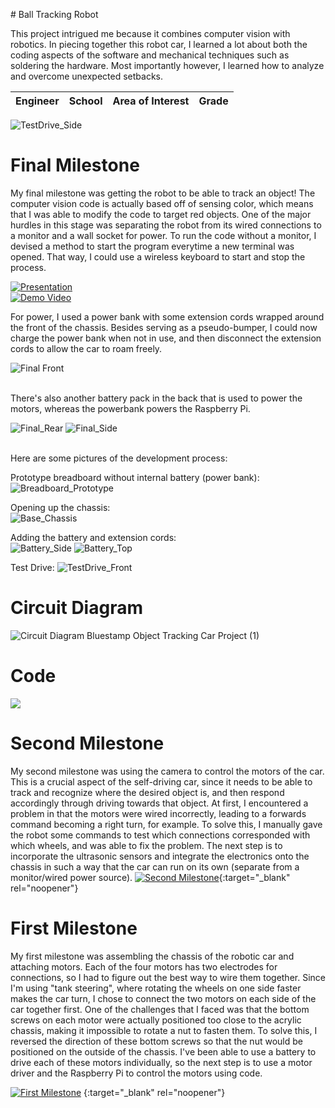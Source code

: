 
﻿# Ball Tracking Robot

This project intrigued me because it combines computer vision with robotics. In piecing together this robot car, I learned a lot about both the coding aspects of the software and mechanical techniques such as soldering the hardware. Most importantly however, I learned how to analyze and overcome unexpected setbacks.

| **Engineer** | **School** | **Area of Interest** | **Grade** |
|:--:|:--:|:--:|:--:|

![TestDrive_Side](https://user-images.githubusercontent.com/86201494/127748388-1ccb7bc7-0261-495d-81ad-5f490af8f162.JPG)

# Final Milestone
My final milestone was getting the robot to be able to track an object! The computer vision code is actually based off of sensing color, which means that I was able to modify the code to target red objects. One of the major hurdles in this stage was separating the robot from its wired connections to a monitor and a wall socket for power. To run the code without a monitor, I devised a method to start the program everytime a new terminal was opened. That way, I could use a wireless keyboard to start and stop the process.

[![Presentation](https://res.cloudinary.com/marcomontalbano/image/upload/v1627082457/video_to_markdown/images/youtube--0_jq7dRB8Sw-c05b58ac6eb4c4700831b2b3070cd403.jpg)](https://youtu.be/0_jq7dRB8Sw "Presentation") <br>
[![Demo Video](https://res.cloudinary.com/marcomontalbano/image/upload/v1627064853/video_to_markdown/images/youtube--j8l3IfQUkO0-c05b58ac6eb4c4700831b2b3070cd403.jpg)](https://youtu.be/j8l3IfQUkO0 "Demo Video")

For power, I used a power bank with some extension cords wrapped around the front of the chassis. Besides serving as a pseudo-bumper, I could now charge the power bank when not in use, and then disconnect the extension cords to allow the car to roam freely. 


![Final Front](https://user-images.githubusercontent.com/86201494/126851031-ebab24cc-b4ef-4eb4-b583-f27bc535da17.JPG)


<br> There's also another battery pack in the back that is used to power the motors, whereas the powerbank powers the Raspberry Pi.  

![Final_Rear](https://user-images.githubusercontent.com/86201494/127726107-025c32f8-ee62-4b23-a018-9409b15d51bf.JPG)
![Final_Side](https://user-images.githubusercontent.com/86201494/127726120-4cd1b53c-60a1-4294-87f2-9ef85af9716b.JPG)


<br>
Here are some pictures of the development process:   


Prototype breadboard without internal battery (power bank):  
![Breadboard_Prototype](https://user-images.githubusercontent.com/86201494/127726509-9221f7d8-02d7-4a32-a012-1ef3b41beec9.JPG)


Opening up the chassis:  
![Base_Chassis](https://user-images.githubusercontent.com/86201494/127726455-93188820-2abe-4f2e-91eb-ff65016d5f15.JPG)



Adding the battery and extension cords:  
![Battery_Side](https://user-images.githubusercontent.com/86201494/127726515-451a7648-44da-4725-9d9f-453a94f6dc5f.JPG)
![Battery_Top](https://user-images.githubusercontent.com/86201494/127726520-3de7fb87-be8c-4535-a1a8-7b67eb23f923.JPG)

Test Drive:
![TestDrive_Front](https://user-images.githubusercontent.com/86201494/127748407-d781326a-b3b4-437f-9d65-43fce54b40fe.JPG)

# Circuit Diagram 
![Circuit Diagram Bluestamp Object Tracking Car Project (1)](https://user-images.githubusercontent.com/86201494/127726572-42458bc6-82ed-446f-9336-1d3ca15571b5.png)

# Code

![](https://user-images.githubusercontent.com/86201494/127725883-994587a1-979d-4523-9a25-bd331f0025f2.png)

# Second Milestone
My second milestone was using the camera to control the motors of the car. This is a crucial aspect of the self-driving car, since it needs to be able to track and recognize where the desired object is, and then respond accordingly through driving towards that object. At first, I encountered a problem in that the motors were wired incorrectly, leading to a forwards command becoming a right turn, for example. To solve this, I manually gave the robot some commands to test which connections corresponded with which wheels, and was able to fix the problem. The next step is to incorporate the ultrasonic sensors and integrate the electronics onto the chassis in such a way that the car can run on its own (separate from a monitor/wired power source).
[![Second Milestone](https://res.cloudinary.com/marcomontalbano/image/upload/v1626726535/video_to_markdown/images/youtube--5PqLjs-i1NA-c05b58ac6eb4c4700831b2b3070cd403.jpg)](https://www.youtube.com/watch?v=5PqLjs-i1NA "Second Milestone"){:target="_blank" rel="noopener"}

# First Milestone
  

My first milestone was assembling the chassis of the robotic car and attaching motors. Each of the four motors has two electrodes for connections, so I had to figure out the best way to wire them together. Since I'm using "tank steering", where rotating the wheels on one side faster makes the car turn, I chose to connect the two motors on each side of the car together first. One of the challenges that I faced was that the bottom screws on each motor were actually positioned too close to the acrylic chassis, making it impossible to rotate a nut to fasten them. To solve this, I reversed the direction of these bottom screws so that the nut would be positioned on the outside of the chassis. I've been able to use a battery to drive each of these motors individually, so the next step is to use a motor driver and the Raspberry Pi to control the motors using code.

[![First Milestone](https://res.cloudinary.com/marcomontalbano/image/upload/v1626118853/video_to_markdown/images/youtube--XxPROW2PbTg-c05b58ac6eb4c4700831b2b3070cd403.jpg)](https://youtu.be/XxPROW2PbTg "First Milestone")
{:target="_blank" rel="noopener"}

